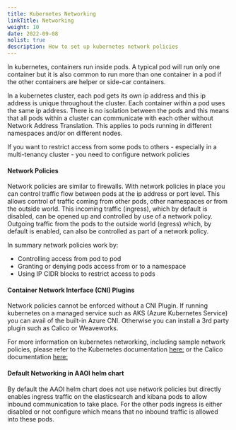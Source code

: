 ```yaml
---
title: Kubernetes Networking
linkTitle: Networking
weight: 10
date: 2022-09-08
nolist: true
description: How to set up kubernetes network policies
---
```


In kubernetes, containers run inside pods. A typical pod will run only one container but it is also common to run more than one container in a pod if the other containers are helper or side-car containers.

In a kubernetes cluster, each pod gets its own ip address and this ip address is unique throughout the cluster. Each container within a pod uses the same ip address. There is no isolation between the pods and this means that all pods within a cluster can communicate with each other without Network Address Translation. This applies to pods running in different namespaces and/or on different nodes.

If you want to restrict access from some pods to others - especially in a multi-tenancy cluster - you need to configure network policies

#### Network Policies

Network policies are similar to firewalls. With network policies in place you can control traffic flow between pods at the ip address or port level.
This allows control of traffic coming from other pods, other namespaces or from the outside world. This incoming traffic (ingress), which by default is disabled, can be opened up and controlled by use of a network policy. Outgoing traffic from the pods to the outside world (egress) which, by default is enabled, can also be controlled as part of a network policy.

In summary network policies work by:

* Controlling access from pod to pod
* Granting or denying pods access from or to a namespace
* Using IP CIDR blocks to restrict access to pods

#### Container Network Interface (CNI) Plugins

Network policies cannot be enforced without a CNI Plugin. If running kubernetes on a managed service such as AKS (Azure Kubernetes Service) you can avail of the built-in Azure CNI. Otherwise you can install a 3rd party plugin such as Calico or Weaveworks.

For more information on kubernetes networking, including sample network policies, please refer to the Kubernetes documentation [here:](https://kubernetes.io/docs/concepts/services-networking/network-policies) or the Calico documentation [here:](https://projectcalico.docs.tigera.io/about/about-network-policy)

#### Default Networking in AAOI helm chart

By default the AAOI helm chart does not use network policies but directly enables ingress traffic on the elasticsearch and kibana pods to allow inbound communication to take place. For the other pods ingress is either disabled or not configure which means that no inbound traffic is allowed into these pods.

